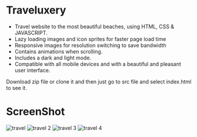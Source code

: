 #  Traveluxery

- Travel website to the most beautiful beaches, using HTML, CSS & JAVASCRIPT.
- Lazy loading images and icon sprites for faster page load time
- Responsive images for resolution switching to save bandwidth
- Contains animations when scrolling.
- Includes a dark and light mode.
- Compatible with all mobile devices and with a beautiful and pleasant user interface.

Download zip file or clone it and then just go to src file and select index.html to see it.

# ScreenShot
![travel ](https://user-images.githubusercontent.com/39465843/128376711-0489b2f2-04a3-4d00-8c65-5a781af4025b.png)
![travel 2](https://user-images.githubusercontent.com/39465843/128376719-4e3bb185-b4a7-48f9-b742-3f203bfdf603.png)
![travel 3](https://user-images.githubusercontent.com/39465843/128376730-9d2aff1c-4bc6-412c-96e7-129ce87f6945.png)
![travel 4](https://user-images.githubusercontent.com/39465843/128376744-12766692-4ec8-4688-9209-5427e0d9fbe2.png)


